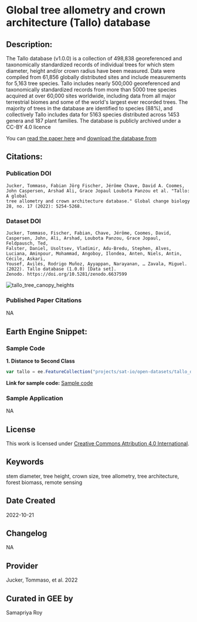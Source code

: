 
# Global tree allometry and crown architecture (Tallo) database

## Description:

The Tallo database (v1.0.0) is a collection of 498,838 georeferenced and taxonomically standardized records of individual trees for which stem diameter, height and/or crown radius have been measured. Data were compiled from 61,856 globally distributed sites and include measurements for 5,163 tree species. Tallo includes nearly 500,000 georeferenced and taxonomically standardized records from more than 5000 tree species acquired at over 60,000 sites worldwide, including data from all major terrestrial biomes and some of the world's largest ever recorded trees. The majority of trees in the database are identified to species (88%), and collectively Tallo includes data for 5163 species distributed across 1453 genera and 187 plant families. The database is publicly archived under a CC-BY 4.0 licence

You can [read the paper here](https://onlinelibrary.wiley.com/doi/full/10.1111/gcb.16302) and [download the database from](https://zenodo.org/record/6637599)

## Citations:

### Publication DOI

```
Jucker, Tommaso, Fabian Jörg Fischer, Jérôme Chave, David A. Coomes, John Caspersen, Arshad Ali, Grace Jopaul Loubota Panzou et al. "Tallo: A global
tree allometry and crown architecture database." Global change biology 28, no. 17 (2022): 5254-5268.
```

### Dataset DOI

```
Jucker, Tommaso, Fischer, Fabian, Chave, Jérôme, Coomes, David, Caspersen, John, Ali, Arshad, Loubota Panzou, Grace Jopaul, Feldpausch, Ted,
Falster, Daniel, Usoltsev, Vladimir, Adu-Bredu, Stephen, Alves, Luciana, Aminpour, Mohammad, Angoboy, Ilondea, Anten, Niels, Antin, Cécile, Askari,
Yousef, Avilés, Rodrigo Muñoz, Ayyappan, Narayanan, … Zavala, Miguel. (2022). Tallo database (1.0.0) [Data set].
Zenodo. https://doi.org/10.5281/zenodo.6637599
```

![tallo_tree_canopy_heights](https://user-images.githubusercontent.com/6677629/197394198-9234b45a-84d0-47b9-9e84-da2b518aa966.gif)

### Published Paper Citations

NA

## Earth Engine Snippet:

### Sample Code

**1. Distance to Second Class**

```js
var tallo = ee.FeatureCollection("projects/sat-io/open-datasets/tallo_database");
```

**Link for sample code:** [Sample code](https://code.earthengine.google.com/?scriptPath=users/sat-io/awesome-gee-catalog-examples:agriculture-vegetation-forestry/TREE-ALLOMETRY-CROWN-ARCH-DATABASE)

### Sample Application

NA

## License

This work is licensed under [Creative Commons Attribution 4.0 International](https://creativecommons.org/licenses/by/4.0/legalcode).

## Keywords

stem diameter, tree height, crown size, tree allometry, tree architecture, forest biomass, remote sensing

## Date Created

2022-10-21

## Changelog

NA

## Provider

Jucker, Tommaso, et al. 2022

## Curated in GEE by
Samapriya Roy